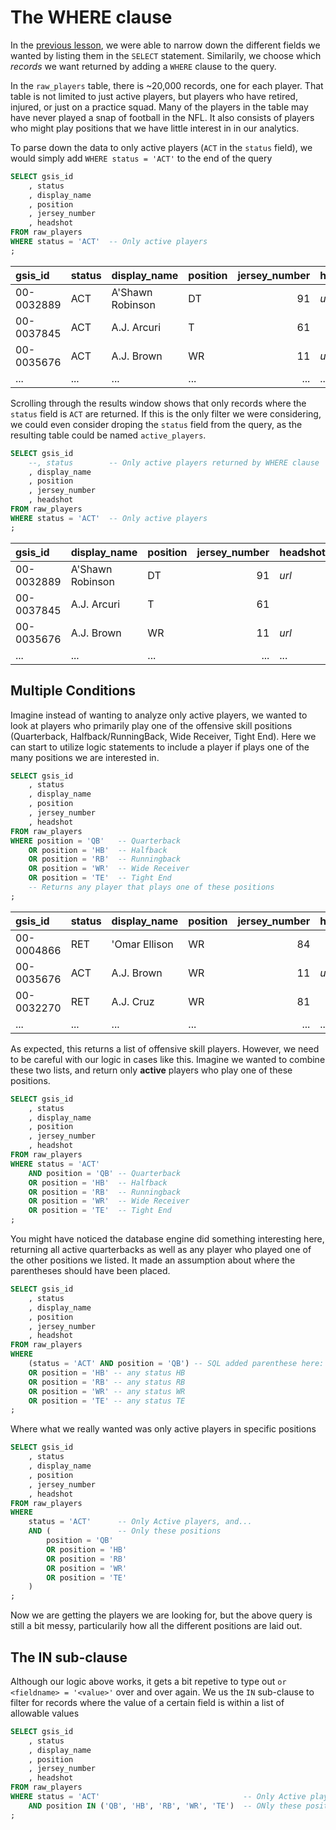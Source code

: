# The WHERE clause

In the [previous lesson](https://github.com/tmolitor002/SQL-for-Data-Viz/blob/main/Week-2/02_01-SELECT%20FROM.md), we were able to narrow down the different fields we wanted by listing them in the `SELECT` statement. Similarily, we choose which _records_ we want returned by adding a `WHERE` clause to the query.

In the `raw_players` table, there is ~20,000 records, one for each player. That table is not limited to just active players, but players who have retired, injured, or just on a practice squad. Many of the players in the table may have never played a snap of football in the NFL. It also consists of players who might play positions that we have little interest in in our analytics.

To parse down the data to only active players (`ACT` in the `status` field), we would simply add `WHERE status = 'ACT'` to the end of the query

```sql
SELECT gsis_id
    , status
    , display_name
    , position
    , jersey_number
    , headshot
FROM raw_players
WHERE status = 'ACT'  -- Only active players
;
```

| gsis_id    | status | display_name     | position | jersey_number | headshot |
| :--------- | :----- | :--------------- | :------- | ------------: | :------- |
| 00-0032889 | ACT    | A'Shawn Robinson | DT       |            91 | _url_    |
| 00-0037845 | ACT    | A.J. Arcuri      | T        |            61 |          |
| 00-0035676 | ACT    | A.J. Brown       | WR       |            11 | _url_    |
| ...        | ...    | ...              | ...      |           ... | ...      |

Scrolling through the results window shows that only records where the `status` field is `ACT` are returned. If this is the only filter we were considering, we could even consider droping the `status` field from the query, as the resulting table could be named `active_players`.

```sql
SELECT gsis_id
    --, status        -- Only active players returned by WHERE clause
    , display_name
    , position
    , jersey_number
    , headshot
FROM raw_players
WHERE status = 'ACT'  -- Only active players
;
```

| gsis_id    | display_name     | position | jersey_number | headshot |
| :--------- | :--------------- | :------- | ------------: | :------- |
| 00-0032889 | A'Shawn Robinson | DT       |            91 | _url_    |
| 00-0037845 | A.J. Arcuri      | T        |            61 |          |
| 00-0035676 | A.J. Brown       | WR       |            11 | _url_    |
| ...        | ...              | ...      |           ... | ...      |

## Multiple Conditions

Imagine instead of wanting to analyze only active players, we wanted to look at players who primarily play one of the offensive skill positions (Quarterback, Halfback/RunningBack, Wide Receiver, Tight End). Here we can start to utilize logic statements to include a player if plays one of the many positions we are interested in.

```sql
SELECT gsis_id
    , status
    , display_name
    , position
    , jersey_number
    , headshot
FROM raw_players
WHERE position = 'QB'   -- Quarterback
    OR position = 'HB'  -- Halfback
    OR position = 'RB'  -- Runningback
    OR position = 'WR'  -- Wide Receiver
    OR position = 'TE'  -- Tight End
    -- Returns any player that plays one of these positions
;
```

| gsis_id    | status | display_name  | position | jersey_number | headshot |
| :--------- | :----- | :------------ | :------- | ------------: | :------- |
| 00-0004866 | RET    | 'Omar Ellison | WR       |            84 |          |
| 00-0035676 | ACT    | A.J. Brown    | WR       |            11 | _url_    |
| 00-0032270 | RET    | A.J. Cruz     | WR       |            81 |          |
| ...        | ...    | ...           | ...      |           ... | ...      |

As expected, this returns a list of offensive skill players. However, we need to be careful with our logic in cases like this. Imagine we wanted to combine these two lists, and return only **active** players who play one of these positions.

```sql
SELECT gsis_id
    , status
    , display_name
    , position
    , jersey_number
    , headshot
FROM raw_players
WHERE status = 'ACT'
    AND position = 'QB' -- Quarterback
    OR position = 'HB'  -- Halfback
    OR position = 'RB'  -- Runningback
    OR position = 'WR'  -- Wide Receiver
    OR position = 'TE'  -- Tight End
;
```

You might have noticed the database engine did something interesting here, returning all active quarterbacks as well as any player who played one of the other positions we listed. It made an assumption about where the parentheses should have been placed.

```sql
SELECT gsis_id
    , status
    , display_name
    , position
    , jersey_number
    , headshot
FROM raw_players
WHERE
    (status = 'ACT' AND position = 'QB') -- SQL added parenthese here: active QBs
    OR position = 'HB' -- any status HB
    OR position = 'RB' -- any status RB
    OR position = 'WR' -- any status WR
    OR position = 'TE' -- any status TE
;
```

Where what we really wanted was only active players in specific positions

```sql
SELECT gsis_id
    , status
    , display_name
    , position
    , jersey_number
    , headshot
FROM raw_players
WHERE
    status = 'ACT'      -- Only Active players, and...
    AND (               -- Only these positions
        position = 'QB'
        OR position = 'HB'
        OR position = 'RB'
        OR position = 'WR'
        OR position = 'TE'
    )
;
```

Now we are getting the players we are looking for, but the above query is still a bit messy, particularily how all the different positions are laid out.

## The IN sub-clause

Although our logic above works, it gets a bit repetive to type out `or <fieldname> = '<value>'` over and over again. We us the `IN` sub-clause to filter for records where the value of a certain field is within a list of allowable values

```sql
SELECT gsis_id
    , status
    , display_name
    , position
    , jersey_number
    , headshot
FROM raw_players
WHERE status = 'ACT'                                -- Only Active players and...
    AND position IN ('QB', 'HB', 'RB', 'WR', 'TE')  -- ONly these positions
;
```
